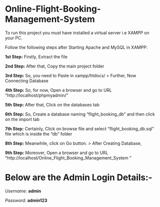 # Online-Flight-Booking-Management-System
To run this project you must have installed a virtual server i.e XAMPP on your PC.

Follow the following steps after Starting Apache and MySQL in XAMPP:

**1st Step:** Firstly, Extract the file

**2nd Step:** After that, Copy the main project folder

**3rd Step:** So, you need to Paste in xampp/htdocs/  >  Further, Now Connecting Database

**4th Step:** So, for now, Open a browser and go to URL “http://localhost/phpmyadmin/”

**5th Step:** After that, Click on the databases tab

**6th Step:** So, Create a database naming “flight_booking_db” and then click on the import tab

**7th Step:** Certainly, Click on browse file and select “flight_booking_db.sql” file which is inside the “db” folder

**8th Step:** Meanwhile, click on Go button. > After Creating Database,

**9th Step:** Moreover, Open a browser and go to URL “http://localhost/Online_Flight_Booking_Management_System ”

# Below are the Admin Login Details:-

_Username:_ **admin**

_Password:_ **admin123**
